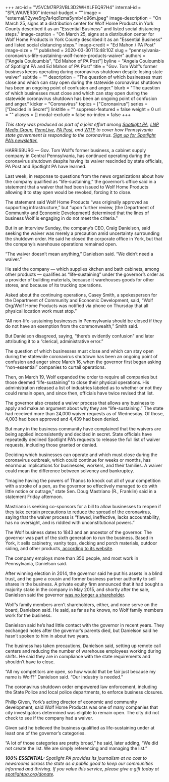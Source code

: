 +++
arc-id = "V5VCM7RP3VBL3D2WHXLFEQR7H4"
internal-id = "SPLWAIVER30"
internal-budget = ""
image = "external/12ywe5rg7a4qd1zma5ymb4q96m.jpeg"
image-description = "On March 25, signs at a distribution center for Wolf Home Products in York County described it as an \"Essential Business\" and listed social distancing steps."
image-caption = "On March 25, signs at a distribution center for Wolf Home Products in York County described it as an \"Essential Business\" and listed social distancing steps."
image-credit = "Ed Mahon / PA Post"
image-size = ""
published = 2020-03-30T15:48:10Z
slug = "pennsylvania-coronavirus-life-sustaining-wolf-home-products-waiver"
authors = ["Angela Couloumbis", "Ed Mahon of PA Post"]
byline = "Angela Couloumbis of Spotlight PA and Ed Mahon of PA Post"
title = "Gov. Tom Wolf’s former business keeps operating during coronavirus shutdown despite losing state waiver"
subtitle = ""
description = "The question of which businesses must close and which can stay open during the statewide coronavirus shutdown has been an ongoing point of confusion and anger."
blurb = "The question of which businesses must close and which can stay open during the statewide coronavirus shutdown has been an ongoing point of confusion and anger."
kicker = "Coronavirus"
topics = ["Coronavirus"]
series = ["Decided in Secret"]
linktitle = ""
suppress-featured = false
weight = 0
url = ""
aliases = []
modal-exclude = false
no-index = false
+++

<i>This story was produced as part of a joint effort among </i><a href="https://www.spotlightpa.org/"><i>Spotlight PA</i></a><i>, </i><a href="https://lancasteronline.com/"><i>LNP Media Group</i></a><i>, </i><a href="https://www.pennlive.com/"><i>PennLive</i></a><i>, </i><a href="https://papost.org/"><i>PA Post</i></a><i>, and </i><a href="https://www.witf.org/"><i>WITF</i></a><i> to cover how Pennsylvania state government is responding to the coronavirus. </i><a href="https://www.spotlightpa.org/newsletters"><i>Sign up for Spotlight PA’s newsletter.</i></a>

HARRISBURG — Gov. Tom Wolf’s former business, a cabinet supply company in Central Pennsylvania, has continued operating during the coronavirus shutdown despite having its waiver rescinded by state officials, PA Post and Spotlight PA have learned.

Last week, in response to questions from the news organizations about how the company qualified as “life-sustaining,” the governor’s office said in a statement that a waiver that had been issued to Wolf Home Products allowing it to stay open would be revoked, forcing it to close.

The statement said Wolf Home Products “was originally approved as supporting infrastructure,” but “upon further review, [the Department of Community and Economic Development] determined that the lines of business Wolf is engaging in do not meet the criteria.”

But in an interview Sunday, the company’s CEO, Craig Danielson, said seeking the waiver was merely a precaution amid uncertainty surrounding the shutdown order. He said he closed the corporate office in York, but that the company’s warehouse operations remained open.

“The waiver doesn’t mean anything,” Danielson said. “We didn’t need a waiver.”

<script src="https://www.spotlightpa.org/embed.js" async></script><div data-spl-embed-version="1" data-spl-src="https://www.spotlightpa.org/embeds/donate/"></div>


He said the company — which supplies kitchen and bath cabinets, among other products — qualifies as “life-sustaining” under the governor’s order as a provider of building materials, because it warehouses goods for other stores, and because of its trucking operations.

Asked about the continuing operations, Casey Smith, a spokesperson for the Department of Community and Economic Development, said, “Wolf Org/Wolf Home Products was notified via phone on Thursday that all physical location work must stop.”

“All non-life-sustaining businesses in Pennsylvania should be closed if they do not have an exemption from the commonwealth,” Smith said.

But Danielson disagreed, saying, “there’s evidently confusion" and later attributing it to a “clerical, administrative error.”

The question of which businesses must close and which can stay open during the statewide coronavirus shutdown has been an ongoing point of confusion and anger since March 16, when the governor first began asking “non-essential” companies to curtail operations.

Then, on March 19, Wolf expanded the order to require all companies but those deemed “life-sustaining” to close their physical operations. His administration released a list of industries labeled as to whether or not they could remain open, and since then, officials have twice revised that list.

The governor also created a waiver process that allows any business to apply and make an argument about why they are “life-sustaining.” The state had received more than 24,000 waiver requests as of Wednesday. Of those, 4,003 had been approved and 4,439 had been denied.

But many in the business community have complained that the waivers are being applied inconsistently and decided in secret. State officials have repeatedly declined Spotlight PA’s requests to release the full list of waiver requests, including those granted or denied.

Deciding which businesses can operate and which must close during the coronavirus outbreak, which could continue for weeks or months, has enormous implications for businesses, workers, and their families. A waiver could mean the difference between solvency and bankruptcy.

“Imagine having the powers of Thanos to knock out all of your competition with a stroke of a pen, as the governor so effectively managed to do with little notice or outrage,” state Sen. Doug Mastriano (R., Franklin) said in a statement Friday afternoon.

Mastriano is seeking co-sponsors for a bill to allow businesses to reopen if<a href="https://www.legis.state.pa.us/cfdocs/Legis/CSM/showMemoPublic.cfm?chamber=S&SPick=20190&cosponId=31511"> they take certain precautions to reduce the spread of the coronavirus</a>, saying that the waiver process is “flawed, ineffective, lacks accountability, has no oversight, and is riddled with unconstitutional powers.”

<script src="https://www.spotlightpa.org/embed.js" async></script><div data-spl-embed-version="1" data-spl-src="https://www.spotlightpa.org/embeds/newsletter/"></div>

The Wolf business dates to 1843 and an ancestor of the governor. The governor was part of the sixth generation to run the business. Based in York, it sells cabinetry, vanity tops, decking and porch materials, outdoor siding, and other products,<a href="https://www.wolfhomeproducts.com/press-room"> according to its website</a>.

The company employs more than 350 people, and most work in Pennsylvania, Danielson said.

After winning election in 2014, the governor said he put his assets in a blind trust, and he gave a cousin and former business partner authority to sell shares in the business. A private equity firm announced that it had bought a majority stake in the company in May 2015, and shortly after the sale, Danielson said the governor <a href="https://www.ydr.com/story/news/politics/2015/07/04/how-blind-is-gov-tom-wolfs-blind-trust/72224892/">was no longer a shareholder</a>.

Wolf’s family members aren’t shareholders, either, and none serve on the board, Danielson said. He said, as far as he knows, no Wolf family members work for the business.

Danielson said he’s had little contact with the governor in recent years. They exchanged notes after the governor’s parents died, but Danielson said he hasn’t spoken to him in about two years.

The business has taken precautions, Danielson said, setting up remote call centers and reducing the number of warehouse employees working during shifts. He said they are in compliance with the state requirements and shouldn’t have to close.

“All my competitors are open, so how would that be fair just because my name is Wolf?” Danielson said. “Our industry is needed.”

The coronavirus shutdown order empowered law enforcement, including the State Police and local police departments, to enforce business closures.

Philip Given, York’s acting director of economic and community development, said Wolf Home Products was one of many companies that city investigators determined was eligible to remain open. The city did not check to see if the company had a waiver.

Given said he believed the business qualified as life-sustaining under at least one of the governor’s categories.

“A lot of those categories are pretty broad,” he said, later adding, “We did not create the list. We are simply referencing and managing the list.”

<i><b>100% ESSENTIAL:</b></i><i> Spotlight PA provides its journalism at no cost to newsrooms across the state as a public good to keep our communities informed and thriving. If you value this service, please give a gift today at </i><a href="https://www.spotlightpa.org/donate"><i>spotlightpa.org/donate</i></a><i>.</i>

<script src="https://www.spotlightpa.org/embed.js" async></script><div data-spl-embed-version="1" data-spl-src="https://www.spotlightpa.org/embeds/tips/?tip_text=Do%20you%20have%20a%20tip%20about%20%3Cb%3Ehow%20Pa.'s%20government%20is%20responding%20to%20the%20coronavirus%3C%2Fb%3E%3F%20Tell%20us."></div>
